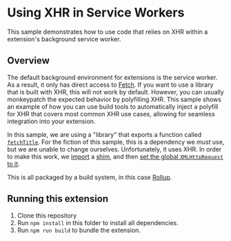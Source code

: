 # Using XHR in Service Workers

This sample demonstrates how to use code that relies on XHR within a extension's background service worker.

## Overview

The default background environment for extensions is the service worker. As a result, it only has direct access to [Fetch](https://developer.mozilla.org/docs/Web/API/Fetch_API/Using_Fetch). If you want to use a library that is built with XHR, this will not work by default. However, you can usually monkeypatch the expected behavior by polyfilling XHR. This sample shows an example of how you can use build tools to automatically inject a polyfill for XHR that covers most common XHR use cases, allowing for seamless integration into your extension.

In this sample, we are using a "library" that exports a function called [`fetchTitle`](./src/lib/fetchTitle.js). For the fiction of this sample, this is a dependency we _must_ use, but we are unable to change ourselves. Unfortunately, it uses XHR. In order to make this work, we [import](./src/index.js#L1) a [shim](./src/lib/xhr-shim.js), and then [set the global `XMLHttpRequest` to it](./src/index.js#L4).

This is all packaged by a build system, in this case [Rollup](https://rollupjs.org/).

## Running this extension

1. Clone this repository
2. Run `npm install` in this folder to install all dependencies.
3. Run `npm run build` to bundle the extension.
